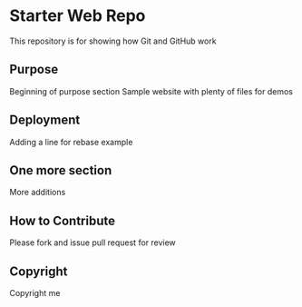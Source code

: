 # Starter Web Repo

This repository is for showing how Git and GitHub work

## Purpose
Beginning of purpose section
Sample website with plenty of files for demos

## Deployment
Adding a line for rebase example

## One more section
More additions

## How to Contribute
Please fork and issue pull request for review

## Copyright
Copyright me
